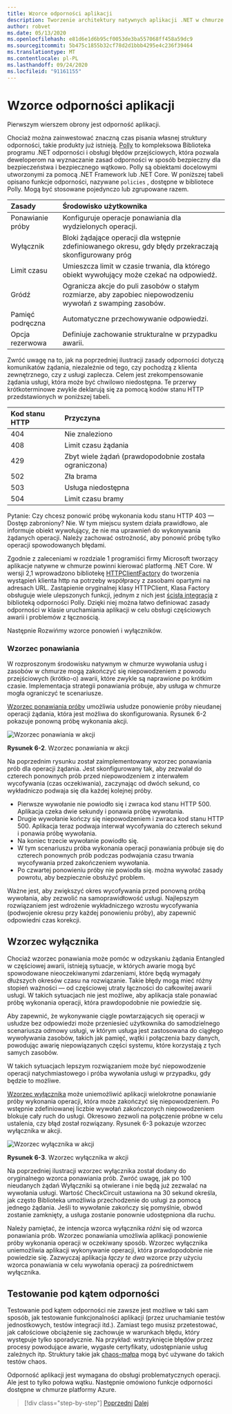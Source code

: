 ```yaml
---
title: Wzorce odporności aplikacji
description: Tworzenie architektury natywnych aplikacji .NET w chmurze dla platformy Azure | Wzorce odporności aplikacji
author: robvet
ms.date: 05/13/2020
ms.openlocfilehash: e81d6e1d6b95cf0053de3ba557068ff458a59dc9
ms.sourcegitcommit: 5b475c1855b32cf78d2d1bbb4295e4c236f39464
ms.translationtype: MT
ms.contentlocale: pl-PL
ms.lasthandoff: 09/24/2020
ms.locfileid: "91161155"
---
```

# <a name="application-resiliency-patterns"></a>Wzorce odporności aplikacji

Pierwszym wierszem obrony jest odporność aplikacji.

Chociaż można zainwestować znaczną czas pisania własnej struktury odporności, takie produkty już istnieją. [Polly](http://www.thepollyproject.org/) to kompleksowa Biblioteka programu .NET odporności i obsługi błędów przejściowych, która pozwala deweloperom na wyznaczanie zasad odporności w sposób bezpieczny dla bezpieczeństwa i bezpiecznego wątkowo. Polly są obiektami docelowymi utworzonymi za pomocą .NET Framework lub .NET Core. W poniższej tabeli opisano funkcje odporności, nazywane `policies` , dostępne w bibliotece Polly. Mogą być stosowane pojedynczo lub zgrupowane razem.

| Zasady | Środowisko użytkownika |
| :-------- | :-------- |
| Ponawianie próby | Konfiguruje operacje ponawiania dla wydzielonych operacji. |
| Wyłącznik | Bloki żądające operacji dla wstępnie zdefiniowanego okresu, gdy błędy przekraczają skonfigurowany próg |
| Limit czasu | Umieszcza limit w czasie trwania, dla którego obiekt wywołujący może czekać na odpowiedź. |
| Gródź | Ogranicza akcje do puli zasobów o stałym rozmiarze, aby zapobiec niepowodzeniu wywołań z swamping zasobów. |
| Pamięć podręczna | Automatyczne przechowywanie odpowiedzi. |
| Opcja rezerwowa | Definiuje zachowanie strukturalne w przypadku awarii. |

Zwróć uwagę na to, jak na poprzedniej ilustracji zasady odporności dotyczą komunikatów żądania, niezależnie od tego, czy pochodzą z klienta zewnętrznego, czy z usługi zaplecza. Celem jest zrekompensowanie żądania usługi, która może być chwilowo niedostępna. Te przerwy krótkoterminowe zwykle deklarują się za pomocą kodów stanu HTTP przedstawionych w poniższej tabeli.

| Kod stanu HTTP| Przyczyna |
| :-------- | :-------- |
| 404 | Nie znaleziono |
| 408 | Limit czasu żądania |
| 429 | Zbyt wiele żądań (prawdopodobnie została ograniczona) |
| 502 | Zła brama |
| 503 | Usługa niedostępna |
| 504 | Limit czasu bramy |

Pytanie: Czy chcesz ponowić próbę wykonania kodu stanu HTTP 403 — Dostęp zabroniony? Nie. W tym miejscu system działa prawidłowo, ale informuje obiekt wywołujący, że nie ma uprawnień do wykonywania żądanych operacji. Należy zachować ostrożność, aby ponowić próbę tylko operacji spowodowanych błędami.

Zgodnie z zaleceniami w rozdziale 1 programiści firmy Microsoft tworzący aplikacje natywne w chmurze powinni kierować platformą .NET Core. W wersji 2,1 wprowadzono bibliotekę [HTTPClientFactory](https://www.stevejgordon.co.uk/introduction-to-httpclientfactory-aspnetcore) do tworzenia wystąpień klienta http na potrzeby współpracy z zasobami opartymi na adresach URL. Zastąpienie oryginalnej klasy HTTPClient, Klasa Factory obsługuje wiele ulepszonych funkcji, jednym z nich jest [ścisła integracja](../microservices/implement-resilient-applications/implement-http-call-retries-exponential-backoff-polly.md) z biblioteką odporności Polly. Dzięki niej można łatwo definiować zasady odporności w klasie uruchamiania aplikacji w celu obsługi częściowych awarii i problemów z łącznością.

Następnie Rozwińmy wzorce ponowień i wyłączników.

### <a name="retry-pattern"></a>Wzorzec ponawiania

W rozproszonym środowisku natywnym w chmurze wywołania usług i zasobów w chmurze mogą zakończyć się niepowodzeniem z powodu przejściowych (krótko-o) awarii, które zwykle są naprawione po krótkim czasie. Implementacja strategii ponawiania próbuje, aby usługa w chmurze mogła ograniczyć te scenariusze.

[Wzorzec ponawiania próby](/azure/architecture/patterns/retry) umożliwia usłudze ponowienie próby nieudanej operacji żądania, która jest możliwa do skonfigurowania. Rysunek 6-2 pokazuje ponowną próbę wykonania akcji.

![Wzorzec ponawiania w akcji](./media/retry-pattern.png)

**Rysunek 6-2**. Wzorzec ponawiania w akcji

Na poprzednim rysunku został zaimplementowany wzorzec ponawiania prób dla operacji żądania. Jest skonfigurowany tak, aby zezwalał do czterech ponownych prób przed niepowodzeniem z interwałem wycofywania (czas oczekiwania), zaczynając od dwóch sekund, co wykładniczo podwaja się dla każdej kolejnej próby.

- Pierwsze wywołanie nie powiodło się i zwraca kod stanu HTTP 500. Aplikacja czeka dwie sekundy i ponawia próbę wywołania.
- Drugie wywołanie kończy się niepowodzeniem i zwraca kod stanu HTTP 500. Aplikacja teraz podwaja interwał wycofywania do czterech sekund i ponawia próbę wywołania.
- Na koniec trzecie wywołanie powiodło się.
- W tym scenariuszu próba wykonania operacji ponawiania próbuje się do czterech ponownych prób podczas podwajania czasu trwania wycofywania przed zakończeniem wywołania.
- Po czwartej ponowieniu próby nie powiodła się. można wywołać zasady powrotu, aby bezpiecznie obsłużyć problem.

Ważne jest, aby zwiększyć okres wycofywania przed ponowną próbą wywołania, aby zezwolić na samoprawidłowość usługi. Najlepszym rozwiązaniem jest wdrożenie wykładniczego wzrostu wycofywania (podwojenie okresu przy każdej ponowieniu próby), aby zapewnić odpowiedni czas korekcji.

## <a name="circuit-breaker-pattern"></a>Wzorzec wyłącznika

Chociaż wzorzec ponawiania może pomóc w odzyskaniu żądania Entangled w częściowej awarii, istnieją sytuacje, w których awarie mogą być spowodowane nieoczekiwanymi zdarzeniami, które będą wymagały dłuższych okresów czasu na rozwiązanie. Takie błędy mogą mieć różny stopień ważności — od częściowej utraty łączności do całkowitej awarii usługi. W takich sytuacjach nie jest możliwe, aby aplikacja stale ponawiać próbę wykonania operacji, która prawdopodobnie nie powiedzie się.

Aby zapewnić, że wykonywanie ciągle powtarzających się operacji w usłudze bez odpowiedzi może przeniesieć użytkownika do samodzielnego scenariusza odmowy usługi, w którym usługa jest zastosowana do ciągłego wywoływania zasobów, takich jak pamięć, wątki i połączenia bazy danych, powodując awarię niepowiązanych części systemu, które korzystają z tych samych zasobów.

W takich sytuacjach lepszym rozwiązaniem może być niepowodzenie operacji natychmiastowego i próba wywołania usługi w przypadku, gdy będzie to możliwe.

[Wzorzec wyłącznika](/azure/architecture/patterns/circuit-breaker) może uniemożliwić aplikacji wielokrotne ponawianie próby wykonania operacji, która może zakończyć się niepowodzeniem. Po wstępnie zdefiniowanej liczbie wywołań zakończonych niepowodzeniem blokuje cały ruch do usługi. Okresowo zezwoli na połączenie próbne w celu ustalenia, czy błąd został rozwiązany. Rysunek 6-3 pokazuje wzorzec wyłącznika w akcji.

![Wzorzec wyłącznika w akcji](./media/circuit-breaker-pattern.png)

**Rysunek 6-3**. Wzorzec wyłącznika w akcji

Na poprzedniej ilustracji wzorzec wyłącznika został dodany do oryginalnego wzorca ponawiania prób. Zwróć uwagę, jak po 100 nieudanych żądań Wyłączniki są otwierane i nie będą już zezwalać na wywołania usługi. Wartość CheckCircuit ustawiona na 30 sekund określa, jak często Biblioteka umożliwia przechodzenie do usługi za pomocą jednego żądania. Jeśli to wywołanie zakończy się pomyślnie, obwód zostanie zamknięty, a usługa zostanie ponownie udostępniona dla ruchu.

Należy pamiętać, że intencja wzorca wyłącznika *różni* się od wzorca ponawiania prób. Wzorzec ponawiania umożliwia aplikacji ponowienie próby wykonania operacji w oczekiwany sposób. Wzorzec wyłącznika uniemożliwia aplikacji wykonywanie operacji, która prawdopodobnie nie powiedzie się. Zazwyczaj aplikacja *łączy te dwa* wzorce przy użyciu wzorca ponawiania w celu wywołania operacji za pośrednictwem wyłącznika.

## <a name="testing-for-resiliency"></a>Testowanie pod kątem odporności

Testowanie pod kątem odporności nie zawsze jest możliwe w taki sam sposób, jak testowanie funkcjonalności aplikacji (przez uruchamianie testów jednostkowych, testów integracji itd.). Zamiast tego musisz przetestować, jak całościowe obciążenie się zachowuje w warunkach błędu, który występuje tylko sporadycznie. Na przykład: wstrzyknięcie błędów przez procesy powodujące awarie, wygasłe certyfikaty, udostępnianie usług zależnych itp. Struktury takie jak [chaos-małpa](https://github.com/Netflix/chaosmonkey) mogą być używane do takich testów chaos.

Odporność aplikacji jest wymagana do obsługi problematycznych operacji. Ale jest to tylko połowa wątku. Następnie omówiono funkcje odporności dostępne w chmurze platformy Azure.

>[!div class="step-by-step"]
>[Poprzedni](resiliency.md) 
> [Dalej](infrastructure-resiliency-azure.md)
